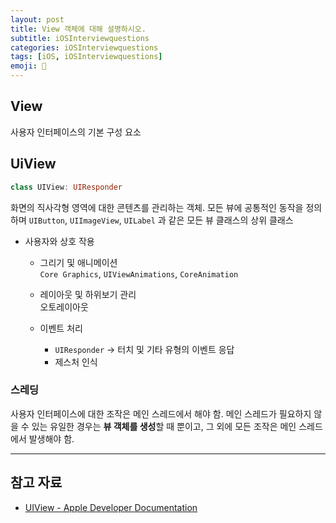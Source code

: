 ```yaml
---
layout: post
title: View 객체에 대해 설명하시오.
subtitle: iOSInterviewquestions
categories: iOSInterviewquestions
tags: [iOS, iOSInterviewquestions]
emoji: 📱
---
```


## View

사용자 인터페이스의 기본 구성 요소

## UiView

```swift
class UIView: UIResponder
```

화면의 직사각형 영역에 대한 콘텐츠를 관리하는 객체. 모든 뷰에 공통적인 동작을 정의하며 `UIButton`, `UIImageView`, `UILabel` 과 같은 모든 뷰 클래스의 상위 클래스

- 사용자와 상호 작용
    - 그리기 및 애니메이션  
        `Core Graphics`, `UIViewAnimations`, `CoreAnimation`

    - 레이아웃 및 하위보기 관리  
        오토레이아웃

    - 이벤트 처리  
        - `UIResponder` → 터치 및 기타 유형의 이벤트 응답  
        - 제스처 인식

### 스레딩

사용자 인터페이스에 대한 조작은 메인 스레드에서 해야 함. 메인 스레드가 필요하지 않을 수 있는 유일한 경우는 **뷰 객체를 생성**할 때 뿐이고, 그 외에 모든 조작은 메인 스레드에서 발생해야 함.

---

## 참고 자료

- [UIView - Apple Developer Documentation](https://developer.apple.com/documentation/uikit/uiview)